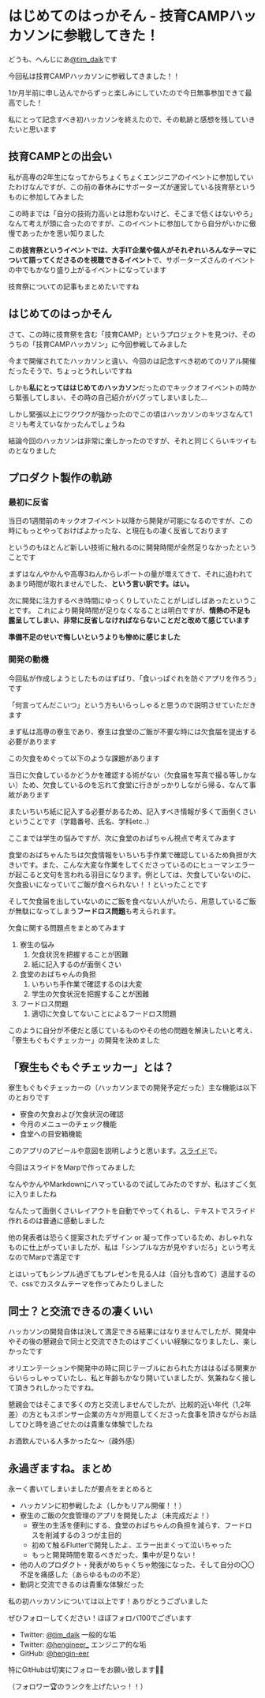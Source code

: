 # はじめてのはっかそん - 技育CAMPハッカソンに参戦してきた！

どうも、へんじにあ[@tim_daik](https://twitter.com/tim_daik)です

今回私は技育CAMPハッカソンに参戦してきました！！

1か月半前に申し込んでからずっと楽しみにしていたので今日無事参加できて最高でした！

私にとって記念すべき初ハッカソンを終えたので、その軌跡と感想を残していきたいと思います

## 技育CAMPとの出会い

私が高専の2年生になってからちょくちょくエンジニアのイベントに参加していたわけなんですが、この前の春休みにサポーターズが運営している技育祭というものに参加してみました

この時までは「自分の技術力高いとは思わないけど、そこまで低くはないやろ」なんて考えが頭に合ったのですが、このイベントに参加してから自分がいかに傲慢であったかを思い知りました

**この技育祭というイベントでは、大手IT企業や個人がそれぞれいろんなテーマについて語ってくださるのを視聴できるイベント**で、サポーターズさんのイベントの中でもかなり盛り上がるイベントになっています

技育祭についての記事もまとめたいですね

## はじめてのはっかそん

さて、この時に技育祭を含む「技育CAMP」というプロジェクトを見つけ、そのうちの「技育CAMPハッカソン」に今回参戦してみました

今まで開催されてたハッカソンと違い、今回のは記念すべき初めてのリアル開催だったそうで、ちょっとうれしいですね

しかも**私にとってははじめてのハッカソン**だったのでキックオフイベントの時から緊張してしまい、その時の自己紹介がバグってしまいました…

しかし緊張以上にワクワクが強かったのでこの頃はハッカソンのキツさなんて1ミリも考えていなかったんでしょうね

結論今回のハッカソンは非常に楽しかったのですが、それと同じくらいキツイものとなりました

## プロダクト製作の軌跡

### 最初に反省

当日の1週間前のキックオフイベント以降から開発が可能になるのですが、この時にもっとやっておけばよかったな、と現在もの凄く反省しております

というのもほとんど新しい技術に触れるのに開発時間が全然足りなかったということです

まずはなんやかんや高専3ねんからレポートの量が増えてきて、それに追われてあまり時間が取れませんでした、**という言い訳です。はい。**

次に開発に注力するべき時間にゆっくりしていたことがしばしばあったということです。
これにより開発時間が足りなくなることは明白ですが、**情熱の不足も露呈してしまい、非常に反省しなければならないことだと改めて感じています**

**準備不足のせいで悔しいというよりも惨めに感じました**

### 開発の動機

今回私が作成しようとしたものはずばり、「食いっぱぐれを防ぐアプリを作ろう」です

「何言ってんだこいつ」という方もいらっしゃると思うので説明させていただきます

まず私は高専の寮生であり、寮生は食堂のご飯が不要な時には欠食届を提出する必要があります

この欠食をめぐって以下のような課題があります

当日に欠食しているかどうかを確認する術がない（欠食届を写真で撮る等しかない）ため、欠食しているのを忘れて食堂に行きがっかりしながら帰る、なんて事故があります

またいちいち紙に記入する必要があるため、記入すべき情報が多くて面倒くさいということです（学籍番号、氏名、学科etc..）

ここまでは学生の悩みですが、次に食堂のおばちゃん視点で考えてみます

食堂のおばちゃんたちは欠食情報をいちいち手作業で確認しているため負担が大きいです。また、こんな大変な作業をしてくださっているのにヒューマンエラーが起こると文句を言われる羽目になります。例としては、欠食していないのに、欠食扱いになっていてご飯が食べられない！！といったことです

そして欠食届を出していないのにご飯を食べない人がいたら、用意しているご飯が無駄になってしまう**フードロス問題**も考えられます。

欠食に関する問題点をまとめてみます

1. 寮生の悩み
   1. 欠食状況を把握することが困難
   2. 紙に記入するのが面倒くさい
2. 食堂のおばちゃんの負担
   1. いちいち手作業で確認するのは大変
   2. 学生の欠食状況を把握することが困難
3. フードロス問題
   1. 適切に欠食してないことによるフードロス問題

このように自分が不便だと感じているものやその他の問題を解決したいと考え、「寮生もぐもぐチェッカー」の開発を決めました

## 「寮生もぐもぐチェッカー」とは？

寮生もぐもぐチェッカーの（ハッカソンまでの開発予定だった）主な機能は以下のとおりです

- 寮食の欠食および欠食状況の確認
- 今月のメニューのチェック機能
- 食堂への目安箱機能

このアプリのアピールや意図を説明しようと思います。[スライド](https://hengin-eer.github.io/hackathon-2023-4-29/)で。

今回はスライドをMarpで作ってみました

なんやかんやMarkdownにハマっているので試してみたのですが、私はすごく気に入りましたね

なんたって面倒くさいレイアウトを自動でやってくれるし、テキストでスライド作れるのは普通に感動しました

他の発表者は恐らく提案されたデザイン or 凝って作っているため、おしゃれなものに仕上がっていましたが、私は「シンプルな方が見やすいだろ」という考えなのでMarpで満足です

とはいってもシンプル過ぎてもプレゼンを見る人は（自分も含めて）退屈するので、cssでカスタムテーマを作ってみたりしました

## 同士？と交流できるの凄くいい

ハッカソンの開発自体は決して満足できる結果にはなりませんでしたが、開発中やその後の懇親会で同士と交流できたのはすごくいい経験になりましたし、楽しかったです

オリエンテーションや開発中の時に同じテーブルにおられた方ははるばる関東からいらっしゃっていたし、私と年齢もかなり開いていましたが、気兼ねなく接して頂きうれしかったですね。

懇親会ではそこまで多くの方と交流しませんでしたが、比較的近い年代（1,2年差）の方ともスポンサー企業の方々が用意してくださった食事を頂きながらお話してひと時を過ごせたのは貴重な体験でしたね

お酒飲んでいる人多かったな～（疎外感）

## 永過ぎますね。まとめ

永ーく書いてしまいましたが要点をまとめると

- ハッカソンに初参戦したよ（しかもリアル開催！！）
- 寮生のご飯の欠食管理のアプリを開発したよ（未完成だよ！）
  - 寮生の生活を便利にする、食堂のおばちゃんの負担を減らす、フードロスを削減するの３つが主目的
  - 初めて触るFlutterで開発したよ、エラー出まくって泣いちゃった
  - もっと開発時間を取るべきだった、集中が足りない！
- 他の人のプロダクト・発表がめちゃくちゃ勉強になった、そして自分の〇〇不足を痛感した（あらゆるものの不足）
- 動詞と交流できるのは貴重な体験だった

私の初ハッカソンについては以上です！ありがとうございました

ぜひフォローしてください！ほぼフォロバ100でございます

- Twitter: [@tim_daik](https://twitter.com/tim_daik) 一般的な垢
- Twitter: [@hengineer_](https://twitter.com/hengineer_) エンジニア的な垢
- GitHub: [@hengin-eer](https://github.com/hengin-eer) 

特にGitHubは切実にフォローをお願い致します🙏🙏

（フォロワー🏆のランクを上げたいっ！！）

<FollowMe />